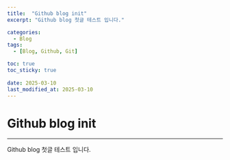 ```yaml
---
title:  "Github blog init"
excerpt: "Github blog 첫글 테스트 입니다."

categories:
  - Blog
tags:
  - [Blog, Github, Git]

toc: true
toc_sticky: true
 
date: 2025-03-10
last_modified_at: 2025-03-10
---
```

# Github blog init
***
Github blog 첫글 테스트 입니다.